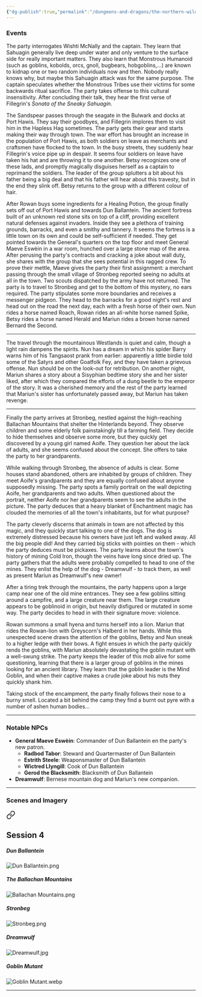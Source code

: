 ```yaml
---
{"dg-publish":true,"permalink":"/dungeons-and-dragons/the-northern-wilds/players/journal/session-4/","tags":["TTRPG/Campaigns/Northern-Wilds","Journal"]}
---
```


### Events
The party interrogates Wishti McNally and the captain. They learn that Sahuagin generally live deep under water and only venture to the surface side for really important matters. They also learn that Monstrous Humanoid (such as goblins, kobolds, orcs, gnoll, bugbears, hobgoblins,...) are known to kidnap one or two random individuals now and then. Nobody really knows why, but maybe this Sahuagin attack was for the same purpose. The captain speculates whether the Monstrous Tribes use their victims for some backwards ritual sacrifice. The party takes offense to this cultural insensitivity. After concluding their talk, they hear the first verse of Fillegrin's *Sonata of the Sneaky Sahuagin*.

The Sandspear passes through the seagate in the Bulwark and docks at Port Hawis. They say their goodbyes, and Fillegrin implores them to visit him in the Hapless Hag sometimes. The party gets their gear and starts making their way through town. The war effort has brought an increase in the population of Port Hawis, as both soldiers on leave as merchants and craftsmen have flocked to the town. In the busy streets, they suddenly hear Fillegrin's voice pipe up in despair. It seems four soldiers on leave have taken his hat and are throwing it to one another. Betsy recognizes one of these lads, and promptly magically disguises herself as a captain to reprimand the soldiers. The leader of the group splutters a bit about his father being a big deal and that his father will hear about this travesty, but in the end they slink off. Betsy returns to the group with a different colour of hair.

After Rowan buys some ingredients for a Healing Potion, the group finally sets off out of Port Hawis and towards Dun Ballantein. The ancient fortress built of an unknown red stone sits on top of a cliff, providing excellent natural defenses against invaders. Inside they see a plethora of training grounds, barracks, and even a smithy and tannery. It seems the fortress is a little town on its own and could be self-sufficient if needed. They get pointed towards the General's quarters on the top floor and meet General Maeve Eswèin in a war room, hunched over a large stone map of the area. After perusing the party's contracts and cracking a joke about wall duty, she shares with the group that she sees potential in this ragged crew. To prove their mettle, Maeve gives the party their first assignment: a merchant passing through the small village of Stronbeg reported seeing no adults at all in the town. Two scouts dispatched by the army have not returned. The party is to travel to Stronbeg and get to the bottom of this mystery, no ears required. The party stipulates some more boundaries and receives a messenger pidgeon. They head to the barracks for a good night's rest and head out on the road the next day, each with a fresh horse of their own. Nun rides a horse named Roach, Rowan rides an all-white horse named Spike, Betsy rides a horse named Herald and Mariun rides a brown horse named Bernard the Second.

---
The travel through the mountainous Westlands is quiet and calm, though a light rain dampens the spirits. Nun has a dream in which his spider Barry warns him of his Tangsaost prank from earlier: apparently a little birdie told some of the Satyrs and other Goatfolk Fey, and they have taken a grievous offense. Nun should be on the look-out for retribution. On another night, Mariun shares a story about a Sisyphian bedtime story she and her sister liked, after which they compared the efforts of a dung beetle to the emperor of the story. It was a cherished memory and the rest of the party learned that Mariun's sister has unfortunately passed away, but Mariun has taken revenge.

---
Finally the party arrives at Stronbeg, nestled against the high-reaching Ballachan Mountains that shelter the Hinterlands beyond. They observe children and some elderly folk painstakingly till a farming field. They decide to hide themselves and observe some more, but they quickly get discovered by a young girl named Aoife. They question her about the lack of adults, and she seems confused about the concept. She offers to take the party to her grandparents.

While walking through Stronbeg, the absence of adults is clear. Some houses stand abandoned, others are inhabited by groups of children. They meet Aoife's grandparents and they are equally confused about anyone supposedly missing. The party spots a family portrait on the wall depicting Aoife, her grandparents and two adults. When questioned about the portrait, neither Aoife nor her grandparents seem to see the adults in the picture. The party deduces that a heavy blanket of Enchantment magic has clouded the memories of all the town's inhabitants, but for what purpose?

The party cleverly discerns that animals in town are not affected by this magic, and they quickly start talking to one of the dogs. The dog is extremely distressed because his owners have just left and walked away. All the big people did! And they carried big sticks with pointies on them - which the party deduces must be pickaxes. The party learns about the town's history of mining Cold Iron, though the veins have long since dried up. The party gathers that the adults were probably compelled to head to one of the mines. They enlist the help of the dog - Dreamwulf - to track them, as well as present Mariun as Dreamwulf's new owner!

After a tiring trek through the mountains, the party happens upon a large camp near one of the old mine entrances. They see a few goblins sitting around a campfire, and a large creature near them. The large creature appears to be goblinoid in origin, but heavily disfigured or mutated in some way. The party decides to head in with their signature move: violence.

Rowan summons a small hyena and turns herself into a lion. Mariun that rides the Rowan-lion with Greyscorn's Halberd in her hands. While this unexpected scene draws the attention of the goblins, Betsy and Nun sneak to a higher ledge with their bows. A fight ensues in which the party quickly rends the goblins, with Mariun absolutely devastating the goblin mutant with a well-swung strike. The party keeps the leader of this mob alive for some questioning, learning that there is a larger group of goblins in the mines looking for an ancient library. They learn that the goblin leader is the Mind Goblin, and when their captive makes a crude joke about his nuts they quickly shank him.

Taking stock of the encampment, the party finally follows their nose to a burny smell. Located a bit behind the camp they find a burnt out pyre with a number of ashen human bodies...

---
### Notable NPCs
- **General Maeve Eswèin**: Commander of Dun Ballantein en the party's new patron.
	- **Radbod Tabor**: Steward and Quartermaster of Dun Ballantein
	- **Estrith Steele**: Weaponsmaster of Dun Ballantein
	- **Wictred Llyngill**: Cook of Dun Ballantein
	- **Gerod the Blacksmith**: Blacksmith of Dun Ballantein
- **Dreamwulf**: Bernese mountain dog and Mariun's new companion.

---
### Scenes and Imagery

<div class="transclusion internal-embed is-loaded"><a class="markdown-embed-link" href="/dungeons-and-dragons/the-northern-wilds/players/reference-material/scenes-and-imagery/#session-4" aria-label="Open link"><svg xmlns="http://www.w3.org/2000/svg" width="24" height="24" viewBox="0 0 24 24" fill="none" stroke="currentColor" stroke-width="2" stroke-linecap="round" stroke-linejoin="round" class="svg-icon lucide-link"><path d="M10 13a5 5 0 0 0 7.54.54l3-3a5 5 0 0 0-7.07-7.07l-1.72 1.71"></path><path d="M14 11a5 5 0 0 0-7.54-.54l-3 3a5 5 0 0 0 7.07 7.07l1.71-1.71"></path></svg></a><div class="markdown-embed">



## Session 4
##### Dun Ballantein
![Dun Ballantein.png](/img/user/z_attachments/Dun%20Ballantein.png)

##### The Ballachan Mountains
![Ballachan Mountains.png](/img/user/z_attachments/Ballachan%20Mountains.png)

##### Stronbeg
![Stronbeg.png](/img/user/z_attachments/Stronbeg.png)

##### Dreamwulf
![Dreamwulf.jpg](/img/user/z_attachments/Dreamwulf.jpg)

##### Goblin Mutant
![Goblin Mutant.webp](/img/user/z_attachments/Goblin%20Mutant.webp)


---

</div></div>
